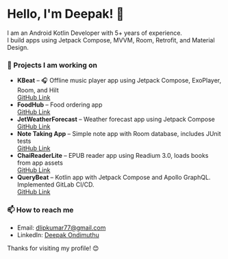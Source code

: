 # Hello, I'm Deepak! 👋

I am an Android Kotlin Developer with 5+ years of experience.  
I build apps using Jetpack Compose, MVVM, Room, Retrofit, and Material Design.

### 🔭 Projects I am working on

- **KBeat** – 🎧 Offline music player app using Jetpack Compose, ExoPlayer, Room, and Hilt  
  [GitHub Link](https://github.com/MeteorBlitz/KBeat)
- **FoodHub** – Food ordering app  
  [GitHub Link](https://github.com/MeteorBlitz/FoodHub)  
- **JetWeatherForecast** – Weather forecast app using Jetpack Compose  
  [GitHub Link](https://github.com/MeteorBlitz/jetWeatherForecast)  
- **Note Taking App** – Simple note app with Room database, includes JUnit tests  
  [GitHub Link](https://github.com/MeteorBlitz/note-taking-app)  
- **ChaiReaderLite** – EPUB reader app using Readium 3.0, loads books from app assets  
  [GitHub Link](https://github.com/MeteorBlitz/ChaiReaderLite)  
- **QueryBeat** – Kotlin app with Jetpack Compose and Apollo GraphQL. Implemented GitLab CI/CD.  
  [GitHub Link](https://github.com/MeteorBlitz/QueryBeat)

### 📫 How to reach me

- Email: dlipkumar77@gmail.com  
- LinkedIn: [Deepak Ondimuthu](https://linkedin.com/in/deepak-ondimuthu-752856a8)

Thanks for visiting my profile! 😊
